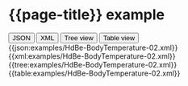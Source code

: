# {{page-title}} example

<div>
  <div class="tab">
     <button class="tablinks active" onclick="openTab(event, 'JSON')">JSON</button>
     <button class="tablinks" onclick="openTab(event, 'XML')">XML</button>
     <button class="tablinks" onclick="openTab(event, 'Tree view')">Tree view</button>
     <button class="tablinks" onclick="openTab(event, 'Table view')">Table view</button>   
  </div>

  <div id="JSON" class="tabcontent" style="display:block">
      {{json:examples/HdBe-BodyTemperature-02.xml}}
  </div>
  <div id="XML" class="tabcontent">
      {{xml:examples/HdBe-BodyTemperature-02.xml}}
  </div>
  <div id="Tree view" class="tabcontent">
      {{tree:examples/HdBe-BodyTemperature-02.xml}}
  </div>
  <div id="Table view" class="tabcontent">
      {{table:examples/HdBe-BodyTemperature-02.xml}}
  </div>

</div>